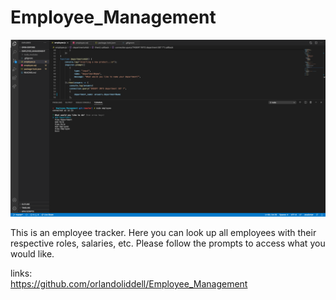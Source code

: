 # Employee_Management

![screen shot of tracker](./ss1.png)

This is an employee tracker. Here you can look up all employees with their respective roles, salaries, etc. Please follow the prompts to access what you would like.

links: <br>
https://github.com/orlandoliddell/Employee_Management

